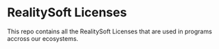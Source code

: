 # RealitySoft Licenses
This repo contains all the RealitySoft Licenses that are used in programs accross our ecosystems.
